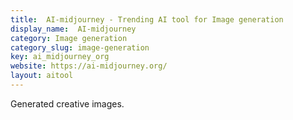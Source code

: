 ```yaml
---
title:  AI-midjourney - Trending AI tool for Image generation
display_name:  AI-midjourney
category: Image generation
category_slug: image-generation
key: ai_midjourney_org
website: https://ai-midjourney.org/
layout: aitool
---
```


Generated creative images.
